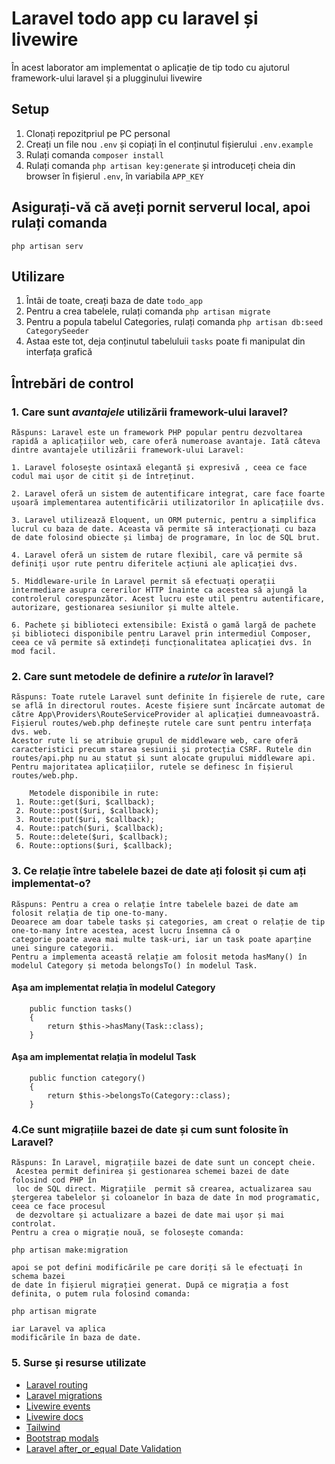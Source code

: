 # Laravel todo app cu laravel și livewire

În acest laborator am implementat o aplicație de tip todo cu ajutorul framework-ului laravel și a plugginului livewire

## Setup

1. Clonați repozitpriul pe PC personal
2. Creați un file nou `.env` și copiați în el conținutul fișierului `.env.example`
3. Rulați comanda `composer install`
4. Rulați comanda `php artisan key:generate` și introduceți cheia din browser în fișierul `.env`, în variabila `APP_KEY`

## Asigurați-vă că aveți pornit serverul local, apoi rulați comanda
```
php artisan serv
```

## Utilizare


1. Întâi de toate, creați baza de date `todo_app`
2. Pentru a crea tabelele, rulați comanda `php artisan migrate`
3. Pentru a popula tabelul Categories, rulați comanda `php artisan db:seed CategorySeeder`
4. Astaa este tot, deja conținutul tabeluluii `tasks` poate fi manipulat din interfața grafică

## Întrebări de control

### 1. Care sunt ***avantajele*** utilizării framework-ului **laravel**?
```text
Răspuns: Laravel este un framework PHP popular pentru dezvoltarea rapidă a aplicațiilor web, care oferă numeroase avantaje. Iată câteva dintre avantajele utilizării framework-ului Laravel:

1. Laravel folosește osintaxă elegantă și expresivă , ceea ce face codul mai ușor de citit și de întreținut.

2. Laravel oferă un sistem de autentificare integrat, care face foarte ușoară implementarea autentificării utilizatorilor în aplicațiile dvs.

3. Laravel utilizează Eloquent, un ORM puternic, pentru a simplifica lucrul cu baza de date. Aceasta vă permite să interacționați cu baza de date folosind obiecte și limbaj de programare, în loc de SQL brut.

4. Laravel oferă un sistem de rutare flexibil, care vă permite să definiți ușor rute pentru diferitele acțiuni ale aplicației dvs.

5. Middleware-urile în Laravel permit să efectuați operații intermediare asupra cererilor HTTP înainte ca acestea să ajungă la controlerul corespunzător. Acest lucru este util pentru autentificare, autorizare, gestionarea sesiunilor și multe altele.

6. Pachete și biblioteci extensibile: Există o gamă largă de pachete și biblioteci disponibile pentru Laravel prin intermediul Composer, ceea ce vă permite să extindeți funcționalitatea aplicației dvs. în mod facil.
```
### 2. Care sunt metodele de definire a ***rutelor*** în **laravel**?
```text
Răspuns: Toate rutele Laravel sunt definite în fișierele de rute, care se află în directorul routes. Aceste fișiere sunt încărcate automat de către App\Providers\RouteServiceProvider al aplicației dumneavoastră. Fișierul routes/web.php definește rutele care sunt pentru interfața dvs. web. 
Acestor rute li se atribuie grupul de middleware web, care oferă caracteristici precum starea sesiunii și protecția CSRF. Rutele din routes/api.php nu au statut și sunt alocate grupului middleware api.
Pentru majoritatea aplicațiilor, rutele se definesc în fișierul routes/web.php. 

    Metodele disponibile in rute: 
 1. Route::get($uri, $callback);
 2. Route::post($uri, $callback);
 3. Route::put($uri, $callback);
 4. Route::patch($uri, $callback);
 5. Route::delete($uri, $callback);
 6. Route::options($uri, $callback);

```
### 3. Ce relație între tabelele bazei de date ați folosit și cum ați implementat-o?
```text
Răspuns: Pentru a crea o relație între tabelele bazei de date am folosit relația de tip one-to-many.
Deoarece am doar tabele tasks și categories, am creat o relație de tip one-to-many între acestea, acest lucru însemna că o 
categorie poate avea mai multe task-uri, iar un task poate aparține unei singure categorii.
Pentru a implementa această relație am folosit metoda hasMany() în modelul Category și metoda belongsTo() în modelul Task.

```
#### Așa am implementat relația în modelul Category
```text
    public function tasks()
    {
        return $this->hasMany(Task::class);
    }
```
#### Așa am implementat relația în modelul Task
```text
    public function category()
    {
        return $this->belongsTo(Category::class);
    }
```
### 4.Ce sunt migrațiile bazei de date și cum sunt folosite în Laravel?
```text
Răspuns: În Laravel, migrațiile bazei de date sunt un concept cheie.
 Acestea permit definirea și gestionarea schemei bazei de date folosind cod PHP în 
 loc de SQL direct. Migrațiile  permit să crearea, actualizarea sau ștergerea tabelelor și coloanelor în baza de date în mod programatic, ceea ce face procesul
 de dezvoltare și actualizare a bazei de date mai ușor și mai controlat.
Pentru a crea o migrație nouă, se folosește comanda: 
```
`php artisan make:migration`
```
apoi se pot defini modificările pe care doriți să le efectuați în schema bazei 
de date în fișierul migrației generat. După ce migrația a fost definita, o putem rula folosind comanda:
```
`php artisan migrate`
```
iar Laravel va aplica
modificările în baza de date.
```
### 5. Surse și resurse utilizate
- [Laravel routing](https://laravel.com/docs/10.x/routing)
- [Laravel migrations](https://laravel.com/docs/10.x/migrations)
- [Livewire events](https://laravel-livewire.com/docs/2.x/events)
- [Livewire docs](https://laravel-livewire.com/docs/2.x/quickstart)
- [Tailwind](https://tailwindcss.com/docs/installation)
- [Bootstrap modals](https://getbootstrap.com/docs/4.1/getting-started/introduction/)
- [Laravel after_or_equal Date Validation](https://www.mywebtuts.com/blog/laravel-after-or-equal-date-validation-example-tutorial/)
